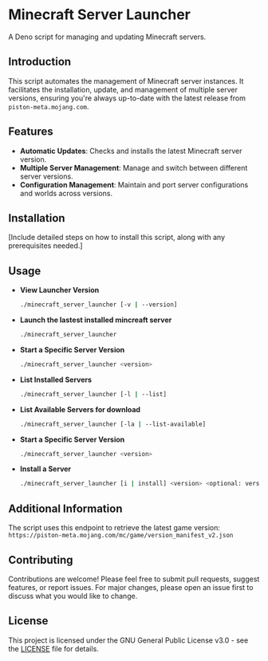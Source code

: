 # Minecraft Server Launcher

A Deno script for managing and updating Minecraft servers.

## Introduction

This script automates the management of Minecraft server instances. It facilitates the installation, update, and management of multiple server versions,
ensuring you're always up-to-date with the latest release from `piston-meta.mojang.com`.

## Features

- **Automatic Updates**: Checks and installs the latest Minecraft server version.
- **Multiple Server Management**: Manage and switch between different server versions.
- **Configuration Management**: Maintain and port server configurations and worlds across versions.

## Installation

[Include detailed steps on how to install this script, along with any prerequisites needed.]

## Usage

- **View Launcher Version**

  ```sh
  ./minecraft_server_launcher [-v | --version]
  ```

- **Launch the lastest installed mincreaft server**
  ```sh
  ./minecraft_server_launcher
  ```
- **Start a Specific Server Version**
  ```sh
  ./minecraft_server_launcher <version>
  ```
- **List Installed Servers**

  ```sh
  ./minecraft_server_launcher [-l | --list]
  ```

- **List Available Servers for download**

  ```sh
  ./minecraft_server_launcher [-la | --list-available]
  ```

- **Start a Specific Server Version**
  ```sh
  ./minecraft_server_launcher <version>
  ```
- **Install a Server**
  ```sh
  ./minecraft_server_launcher [i | install] <version> <optional: version to copy worlds and configs from>
  ```

## Additional Information

The script uses this endpoint to retrieve the latest game version: `https://piston-meta.mojang.com/mc/game/version_manifest_v2.json`

## Contributing

Contributions are welcome! Please feel free to submit pull requests, suggest features, or report issues. For major changes, please open an issue first to
discuss what you would like to change.

## License

This project is licensed under the GNU General Public License v3.0 - see the [LICENSE](LICENSE) file for details.
